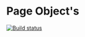 # Page Object's
[![Build status](https://ci.appveyor.com/api/projects/status/as5puqggf1i9imyg?svg=true)](https://ci.appveyor.com/project/PavelPyanykh/aqa-31-hw-6-1-bdd)
